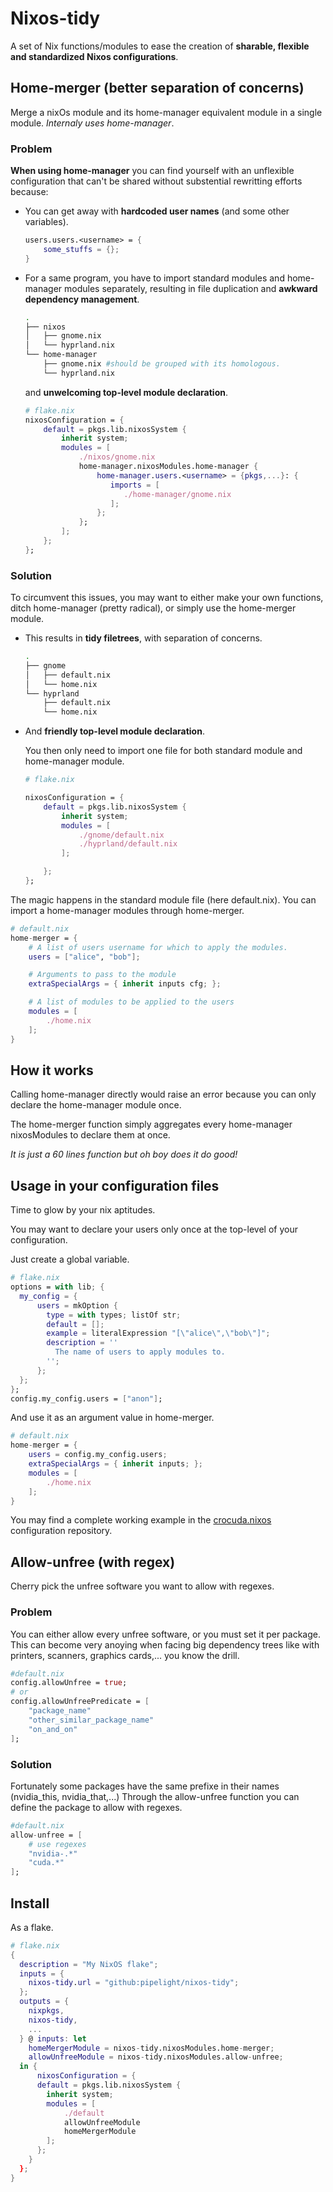 # Nixos-tidy

A set of Nix functions/modules
to ease the creation of
**sharable, flexible and standardized Nixos configurations**.

## Home-merger (better separation of concerns)

Merge a nixOs module and its home-manager equivalent module in a single module.
_Internaly uses home-manager_.

### Problem

**When using home-manager** you can find yourself
with an unflexible configuration that can't be shared without
substential rewritting efforts because:

- You can get away with **hardcoded user names** (and some other variables).

  ```nix
  users.users.<username> = {
      some_stuffs = {};
  }
  ```

- For a same program, you have to import standard modules and home-manager modules separately,
  resulting in file duplication and **awkward dependency management**.

  ```sh
  .
  ├── nixos
  │   ├── gnome.nix
  │   └── hyprland.nix
  └── home-manager
      ├── gnome.nix #should be grouped with its homologous.
      └── hyprland.nix
  ```

  and **unwelcoming top-level module declaration**.

  ```nix
  # flake.nix
  nixosConfiguration = {
      default = pkgs.lib.nixosSystem {
          inherit system;
          modules = [
              ./nixos/gnome.nix
              home-manager.nixosModules.home-manager {
                  home-manager.users.<username> = {pkgs,...}: {
                     imports = [
                        ./home-manager/gnome.nix
                     ];
                  };
              };
          ];
      };
  };

  ```

### Solution

To circumvent this issues, you may want to
either make your own functions,
ditch home-manager (pretty radical),
or simply use the home-merger module.

- This results in **tidy filetrees**, with separation of concerns.

  ```sh
  .
  ├── gnome
  │   ├── default.nix
  │   └── home.nix
  └── hyprland
      ├── default.nix
      └── home.nix
  ```

- And **friendly top-level module declaration**.

  You then only need to import one file for both
  standard module and home-manager module.

  ```nix
  # flake.nix

  nixosConfiguration = {
      default = pkgs.lib.nixosSystem {
          inherit system;
          modules = [
              ./gnome/default.nix
              ./hyprland/default.nix
          ];

      };
  };
  ```

The magic happens in the standard module file (here default.nix).
You can import a home-manager modules through home-merger.

```nix
# default.nix
home-merger = {
    # A list of users username for which to apply the modules.
    users = ["alice", "bob"];

    # Arguments to pass to the module
    extraSpecialArgs = { inherit inputs cfg; };

    # A list of modules to be applied to the users
    modules = [
        ./home.nix
    ];
}
```

## How it works

Calling home-manager directly would raise an error
because you can only declare the home-manager module once.

The home-merger function simply aggregates every home-manager nixosModules
to declare them at once.

_It is just a 60 lines function but oh boy does it do good!_

## Usage in your configuration files

Time to glow by your nix aptitudes.

You may want to declare your users only once
at the top-level of your configuration.

Just create a global variable.

```nix
# flake.nix
options = with lib; {
  my_config = {
      users = mkOption {
        type = with types; listOf str;
        default = [];
        example = literalExpression "[\"alice\",\"bob\"]";
        description = ''
          The name of users to apply modules to.
        '';
      };
  };
};
config.my_config.users = ["anon"];

```

And use it as an argument value in home-merger.

```nix
# default.nix
home-merger = {
    users = config.my_config.users;
    extraSpecialArgs = { inherit inputs; };
    modules = [
        ./home.nix
    ];
}
```

You may find a complete working example in the
[crocuda.nixos](https://github.com/pipelight/crocuda.nixos) configuration repository.

## Allow-unfree (with regex)

Cherry pick the unfree software you want to allow with regexes.

### Problem

You can either allow every unfree software, or you must set it per package.
This can become very anoying when facing big dependency trees like with
printers, scanners, graphics cards,... you know the drill.

```nix
#default.nix
config.allowUnfree = true;
# or
config.allowUnfreePredicate = [
    "package_name"
    "other_similar_package_name"
    "on_and_on"
];
```

### Solution

Fortunately some packages have the same prefixe in their names (nvidia_this, nvidia_that,...)
Through the allow-unfree function you can define the package to allow with regexes.

```nix
#default.nix
allow-unfree = [
    # use regexes
    "nvidia-.*"
    "cuda.*"
];
```

## Install

As a flake.

```nix
# flake.nix
{
  description = "My NixOS flake";
  inputs = {
    nixos-tidy.url = "github:pipelight/nixos-tidy";
  };
  outputs = {
    nixpkgs,
    nixos-tidy,
    ...
  } @ inputs: let
    homeMergerModule = nixos-tidy.nixosModules.home-merger;
    allowUnfreeModule = nixos-tidy.nixosModules.allow-unfree;
  in {
      nixosConfiguration = {
      default = pkgs.lib.nixosSystem {
        inherit system;
        modules = [
            ./default
            allowUnfreeModule
            homeMergerModule
        ];
      };
    }
  };
}
```
